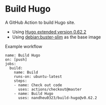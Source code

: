 # Build Hugo

A GitHub Action to build Hugo site.

- Using [Hugo extended version 0.62.2](https://github.com/gohugoio/hugo/releases/tag/v0.62.2)
- Using [debian:buster-slim](https://hub.docker.com/_/debian/) as the base image

Example workflow

```
name: Build Hugo
on: [push]
jobs:
  build:
    name: Build
    runs-on: ubuntu-latest
    steps:
    - name: Check out code
      uses: actions/checkout@master
    - name: Build Hugo
      uses: nandheu0323/build-hugo@v0.62.2
```
